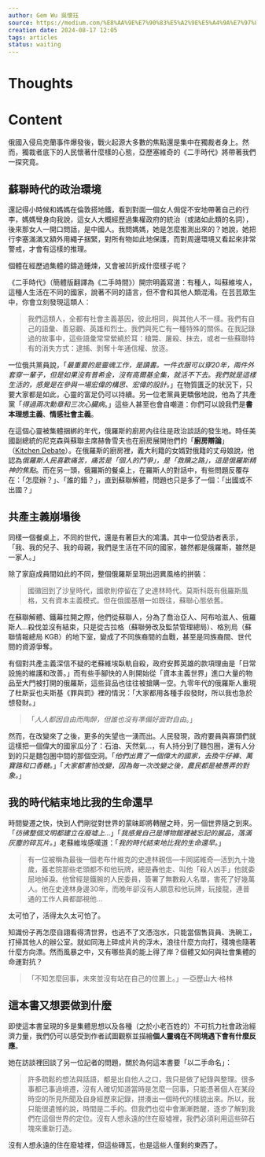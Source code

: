 ```yaml
---
author: Gem Wu 吳懷珏
source: https://medium.com/%E8%AA%9E%E7%90%83%E5%A2%9E%E5%A4%9A%E7%97%87-hyperlogocytosis/%E4%BF%84%E7%BE%85%E6%96%AF%E8%88%87%E5%BE%8C%E8%98%87%E8%81%AF%E4%BA%BA%E7%9A%84%E5%91%8A%E7%99%BD-%E6%9C%AA%E4%BE%86%E4%B8%A6%E6%B2%92%E6%9C%89%E7%AB%99%E5%9C%A8%E6%88%91%E7%9A%84%E4%BD%8D%E7%BD%AE%E4%B8%8A-%E4%BA%8C%E6%89%8B%E6%99%82%E4%BB%A3-%E6%9B%B8%E8%A9%95%E8%88%87%E6%95%B4%E7%90%86-e19a5e9cf683
creation date: 2024-08-17 12:05
tags: articles
status: waiting
---
```

# Thoughts  
  
# Content  
  
俄國入侵烏克蘭事件爆發後，戰火起源大多數的焦點還是集中在獨裁者身上。然而，獨裁者底下的人民懷著什麼樣的心態，亞歷塞維奇的《二手時代》將帶著我們一探究竟。  
  
## 蘇聯時代的政治環境  
  
還記得小時候和媽媽在倫敦搭地鐵，看到對面一個女人侷促不安地帶著自己的行李，媽媽彎身向我說，這女人大概經歷過集權政府的統治（或諸如此類的名詞），後來那女人一開口問話，是中國人。我問媽媽，她是怎麼推測出來的？她說，她把行李塞滿滿又額外用繩子捆緊，對所有物如此地保護，而對周邊環境又看起來非常警戒，才會有這樣的推理。  
  
個體在經歷過集體的鑄造錘煉，又會被凹折成什麼樣子呢？  
  
《二手時代》（簡體版翻譯為《二手時間》）開宗明義寫道：有種人，叫蘇維埃人，這種人生活在不同的國家，說著不同的語言，但不會和其他人類混淆。在芸芸眾生中，你會立刻發現這類人：  
  
> 我們這類人，全都有社會主義基因，彼此相同，與其他人不一樣。我們有自己的語彙、善惡觀、英雄和烈士。我們與死亡有一種特殊的關係。在我記錄過的故事中，這些語彙常常縈繞於耳：槍斃、屠殺、抹去，或者一些蘇聯特有的消失方式：逮捕、剝奪十年通信權、放逐。  
  
一位俄共黨員說，「*最重要的是靈魂工作，是讀書。一件衣服可以穿20年，兩件外套穿一輩子，但是如果沒有普希金，沒有高爾基全集，就活不下去。我們就是這樣生活的，感覺是在參與一場宏偉的構思、宏偉的設計。*」在物質匱乏的狀況下，只要大家都是如此，心靈的富足仍可以持續。另一位老黨員更驕傲地說，他為了共產黨「*得過兩次勳章和三次心臟病*。」這些人甚至也會自嘲道：你們可以說我們是**書本理想主義**、**情感社會主義**。  
  
在這個心靈被集體捆綁的年代，俄羅斯的廚房內往往是政治談話的發生地。時任美國副總統的尼克森與蘇聯主席赫魯雪夫也在廚房展開他們的「**廚房辯論**」（[Kitchen Debate](https://www.bbc.com/zhongwen/trad/indepth-45006040)）。在俄羅斯的廚房裡，義大利籍的女婿對俄籍的丈母娘說，他認為*俄羅斯人民喜歡痛苦，痛苦是「個人的鬥爭」，是「救贖之路」，這是俄羅斯精神的焦點*。而在另一頭，俄羅斯的餐桌上，在羅斯人的對話中，有些問題反覆存在：「怎麼辦？」、「誰的錯？」，直到蘇聯解體，問題也只是多了一個：「出國或不出國？」  
  
## 共產主義崩塌後  
  
同樣一個餐桌上，不同的世代，還是有著巨大的鴻溝。其中一位受訪者表示，「我、我的兒子、我的母親，我們是生活在不同的國家，雖然都是俄羅斯，雖然是一家人。」  
  
除了家庭成員間如此的不同，整個俄羅斯呈現出迥異風格的拼裝：  
  
> 國徽回到了沙皇時代，國歌則停留在了史達林時代。莫斯科既有俄羅斯風格，又有資本主義模式。但在俄國基層一如既往，蘇聯心態依舊。  
  
在蘇聯解體、鐵幕拉開之際，他們從蘇聯人，分為了喬治亞人、阿布哈滋人、俄羅斯人…殺伐並沒有結束，只是從古拉格（蘇聯勞改及監禁管理總局）、格別烏（蘇聯情報總局 KGB）的地下室，變成了不同族裔間的血戰，甚至是同族裔間、世代間的資源爭奪。  
  
有個對共產主義深信不疑的老蘇維埃臥軌自殺，政府安葬英雄的款項理由是「日常設施的維護和改善。」而有些手腳快的人則開始從「資本主義世界」進口大量的物品至大門被打開的俄羅斯，這些貨品也往往被搶購一空。九零年代的俄羅斯人重現了杜斯妥也夫斯基《罪與罰》裡的情況：「大家都用各種手段發財，所以我也急於想發財。」  
  
> 「*人人都因自由而陶醉，但誰也沒有準備好面對自由*。」  
  
然而，在改變來了之後，更多的失望也一湧而出。人民發現，政府要員與寡頭們就這樣把一個偉大的國家瓜分了：石油、天然氣…，有人持分到了麵包圈，還有人分到的只是麵包圈中間的那個空洞。「*他們出賣了一個偉大的國家，去換牛仔褲、萬寶路和口香糖。*」「*大家都害怕改變，因為每一次改變之後，農民都是被愚弄的對象。*」  
  
## 我的時代結束地比我的生命還早  
  
時間變遷之快，快到人們剛從對世界的蒙昧即將轉醒之時，另一個世界隨之到來。「*彷彿整個文明都建立在廢墟上…*」「*我感覺自己是博物館裡被忘記的展品，落滿灰塵的碎瓦片。*」老蘇維埃感嘆道：「*我的時代結束地比我的生命還早。*」  
  
> 有一位被稱為最後一個老布什維克的史達林親信—卡岡諾維奇—活到九十幾歲，養老院那些老頭都不和他玩牌，總是轟他走、叫他「殺人凶手」他就委屈地掉淚。他曾經是鐵腕的人民委員，簽署了無數殺人名單，害死了好幾萬人。他在史達林身邊30年，而晚年卻沒有人願意和他玩牌，玩接龍，連普通的工作人員都鄙視他…  
  
太可怕了，活得太久太可怕了。  
  
知識份子再怎麼自詡看得清世界，也逃不了文憑泡水，只能當個售貨員、洗碗工，打掃其他人的辦公室。就如同海上碎成片片的浮木，浪往什麼方向打，殘塊也隨著什麼方向漂。然而風暴之中，又有哪些真的能上得了岸？個體又如何與社會集體的命運對抗？  
  
> 「不知怎麼回事，未來並沒有站在自己的位置上。」—亞歷山大·格林  
  
## 這本書又想要做到什麼  
  
即使這本書呈現的多是集體思想以及各種（之於小老百姓的）不可抗力社會政治經濟力量，我們仍可以感受到作者試圖觀察並描繪**個人靈魂在不同境遇下會有什麼反應**。  
  
她在訪談裡回談了另一位記者的問題，關於為何這本書要「以二手命名」：  
  
> 許多疏鬆的想法與話語，都是出自他人之口，我只是做了紀錄與整理。很多事都已事過境遷，沒有人確切知道當時是怎麼一回事，只能憑著個人在某段時空的所見所聞及自身經歷來記錄，拼湊出一個時代的樣貌出來。所以，我只能很遺憾的說，時間是二手的。但我們也從中會漸漸甦醒，逐步了解到我們在這個世界的定位。沒有人想永遠的住在廢墟裡，我們必須利用這些碎石塊來重新打造。  
  
沒有人想永遠的住在廢墟裡，但這些磚瓦，也是這些人僅剩的東西了。